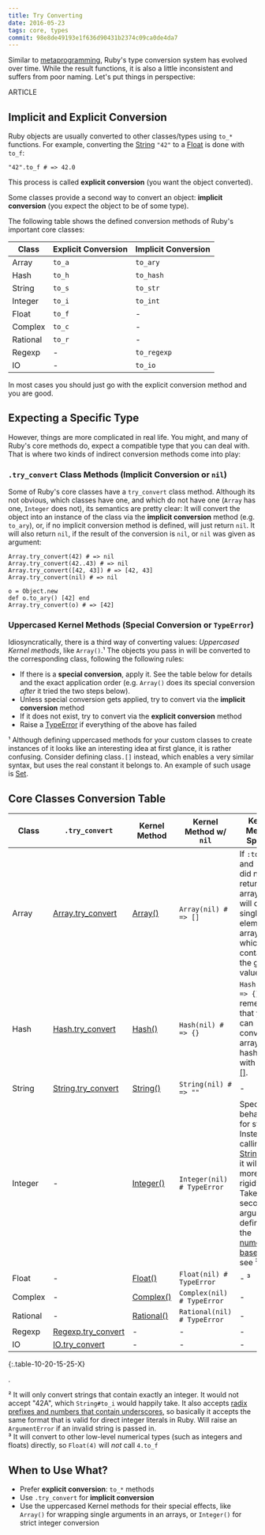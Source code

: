 ```yaml
---
title: Try Converting
date: 2016-05-23
tags: core, types
commit: 98e8de49193e1f636d90431b2374c09ca0de4da7
---
```


Similar to [metaprogramming](/25-meta-methodology.html), Ruby's type conversion system has evolved over time. While the result functions, it is also a little inconsistent and suffers from poor naming. Let's put things in perspective:

ARTICLE

## Implicit and Explicit Conversion

Ruby objects are usually converted to other classes/types using `to_*` functions. For example, converting the [String](https://ruby-doc.org/core/String.html) `"42"` to a [Float](https://ruby-doc.org/core/Float.html) is done with `to_f`:

    "42".to_f # => 42.0

This process is called **explicit conversion** (you want the object converted).

Some classes provide a second way to convert an object: **implicit conversion** (you expect the object to be of some type).

The following table shows the defined conversion methods of Ruby's important core classes:

 Class    | Explicit Conversion | Implicit Conversion
----------|---------------------|--------------------
 Array    | `to_a`              | `to_ary`
 Hash     | `to_h`              | `to_hash`
 String   | `to_s`              | `to_str`
 Integer  | `to_i`              | `to_int`
 Float    | `to_f`              | -
 Complex  | `to_c`              | -
 Rational | `to_r`              | -
 Regexp   | -                   | `to_regexp`
 IO       | -                   | `to_io`

In most cases you should just go with the explicit conversion method and you are good.

## Expecting a Specific Type

However, things are more complicated in real life. You might, and many of Ruby's core methods do, expect a compatible type that you can deal with. That is where two kinds of indirect conversion methods come into play:

### `.try_convert` Class Methods (Implicit Conversion or `nil`)

Some of Ruby's core classes have a `try_convert` class method. Although its not obvious, which classes have one, and which do not have one (`Array` has one, `Integer` does not), its semantics are pretty clear: It will convert the object into an instance of the class via the **implicit conversion** method (e.g. `to_ary`), or, if no implicit conversion method is defined, will just return `nil`. It will also return `nil`, if the result of the conversion is `nil`, or `nil` was given as argument:

    Array.try_convert(42) # => nil
    Array.try_convert(42..43) # => nil
    Array.try_convert([42, 43]) # => [42, 43]
    Array.try_convert(nil) # => nil

    o = Object.new
    def o.to_ary() [42] end
    Array.try_convert(o) # => [42]

### Uppercased Kernel Methods (Special Conversion or `TypeError`)

Idiosyncratically, there is a third way of converting values: *Uppercased Kernel methods*, like `Array()`.¹ The objects you pass in will be converted to the corresponding class, following the following rules:

- If there is a **special conversion**, apply it. See the table below for details and the exact application order (e.g. `Array()` does its special conversion *after* it tried the two steps below).
- Unless special conversion gets applied, try to convert via the **implicit conversion** method
- If it does not exist, try to convert via the **explicit conversion** method
- Raise a [TypeError](https://ruby-doc.org/core/TypeError.html) if everything of the above has failed

¹ Although defining uppercased methods for your custom classes to create instances of it looks like an interesting idea at first glance, it is rather confusing. Consider defining class`.[]` instead, which enables a very similar syntax, but uses the real constant it belongs to. An example of such usage is [Set](https://ruby-doc.org/stdlib/libdoc/set/rdoc/Set.html#method-c-5B-5D).

## Core Classes Conversion Table

 Class | `.try_convert` | Kernel Method | Kernel Method w/ `nil` | Kernel Method Special
-------|----------------|---------------|------------------------|----------------------
 Array | [Array.try_convert](https://ruby-doc.org/core/Array.html#method-c-try_convert) | [Array()](https://ruby-doc.org/core/Kernel.html#method-i-Array) | `Array(nil) # => []` | If `:to_ary` and `:to_a` did not return an array, it will create single-element array which contains the given value
 Hash | [Hash.try_convert](https://ruby-doc.org/core/Hash.html#method-c-try_convert) | [Hash()](https://ruby-doc.org/core/Kernel.html#method-i-Hash) | `Hash(nil) # => {}` | `Hash([]) # => {}`. Also remember that you can convert arrays to hashes with [Hash.[]](https://ruby-doc.org/core/Hash.html#method-c-5B-5D).
 String   | [String.try_convert](https://ruby-doc.org/core/String.html#method-c-try_convert) | [String()](https://ruby-doc.org/core/Kernel.html#method-i-String) | `String(nil) # => ""` | -
 Integer  | - | [Integer()](https://ruby-doc.org/core/Kernel.html#method-i-Integer) | `Integer(nil) # TypeError` | Special behavior for strings: Instead of calling [String#to_i](https://ruby-doc.org/core/String.html#method-i-to_i), it will be more rigid². Takes a second argument defining the [numerical base](https://en.wikipedia.org/wiki/Radix). Also see ³
 Float    | - | [Float()](https://ruby-doc.org/core/Kernel.html#method-i-Float) | `Float(nil) # TypeError` | - ³
 Complex  | - | [Complex()](https://ruby-doc.org/core/Kernel.html#method-i-Complex) | `Complex(nil) # TypeError` | -
 Rational | - | [Rational()](https://ruby-doc.org/core/Kernel.html#method-i-Rational) | `Rational(nil) # TypeError` | -
 Regexp   | [Regexp.try_convert](https://ruby-doc.org/core/Regexp.html#method-c-try_convert) | - | - | -
 IO       | [IO.try_convert](https://ruby-doc.org/core/IO.html#method-c-try_convert) | - | - | -
{:.table-10-20-15-25-X}

.

² It will only convert strings that contain exactly an integer. It would not accept "42A", which `String#to_i` would happily take. It also accepts [radix prefixes and numbers that contain underscores](https://idiosyncratic-ruby.com/39-fixed-numbers.html), so basically it accepts the same format that is valid for direct integer literals in Ruby. Will raise an `ArgumentError` if an invalid string is passed in.<br/>
³ It will convert to other low-level numerical types (such as integers and floats) directly, so `Float(4)` will *not* call `4.to_f`

## When to Use What?

* Prefer **explicit conversion**: `to_*` methods
* Use `.try_convert` for **implicit conversion**
* Use the uppercased Kernel methods for their special effects, like `Array()` for wrapping single arguments in an arrays, or `Integer()` for strict integer conversion
